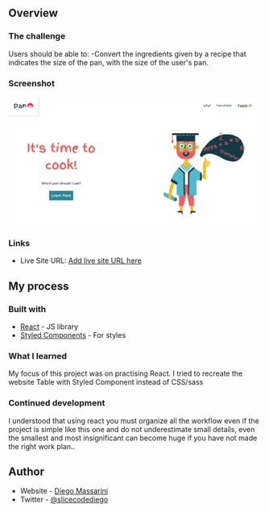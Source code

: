 

## Overview

### The challenge

Users should be able to:
-Convert the ingredients given by a recipe that indicates the size of the pan, with the size of the user's pan.

### Screenshot

![](src/img/screen.png)

### Links

- Live Site URL: [Add live site URL here](https://your-live-site-url.com)

## My process

### Built with

- [React](https://reactjs.org/) - JS library
- [Styled Components](https://styled-components.com/) - For styles


### What I learned
My focus of this project was on practising React.
I tried to recreate the website Table with Styled Component instead of CSS/sass


### Continued development

I understood that using react you must organize all the workflow even if the project is simple like this one and do not underestimate small details, even the smallest and most insignificant can become huge if you have not made the right work plan.. 



## Author

- Website - [Diego Massarini](https://diego-slicecode.dev/)
- Twitter - [@slicecodediego](https://twitter.com/slicecodediego)


